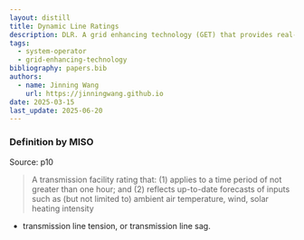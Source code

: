 ```yaml
---
layout: distill
title: Dynamic Line Ratings
description: DLR. A grid enhancing technology (GET) that provides real-time ratings of transmission lines based on current weather conditions.
tags:
  - system-operator
  - grid-enhancing-technology
bibliography: papers.bib
authors:
  - name: Jinning Wang
    url: https://jinningwang.github.io
date: 2025-03-15
last_update: 2025-06-20
---
```


### Definition by MISO

Source: <d-cite key="miso2023ferc881"></d-cite> p10

> A transmission facility rating that:
> (1) applies to a time period of not greater than one hour; and
> (2) reflects up-to-date forecasts of inputs such as (but not limited to) ambient air temperature, wind, solar heating intensity

- transmission line tension, or transmission line sag.
